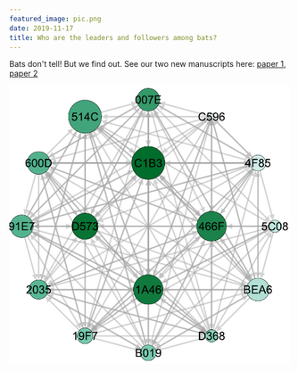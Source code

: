 ```yaml
---
featured_image: pic.png
date: 2019-11-17
title: Who are the leaders and followers among bats?
---
```


Bats don't tell! But we find out.  See our two new manuscripts here: [paper 1](https://www.biorxiv.org/content/10.1101/843912v1), [paper 2](https://www.biorxiv.org/content/10.1101/843938v1)

![bats_2](pic.png)
